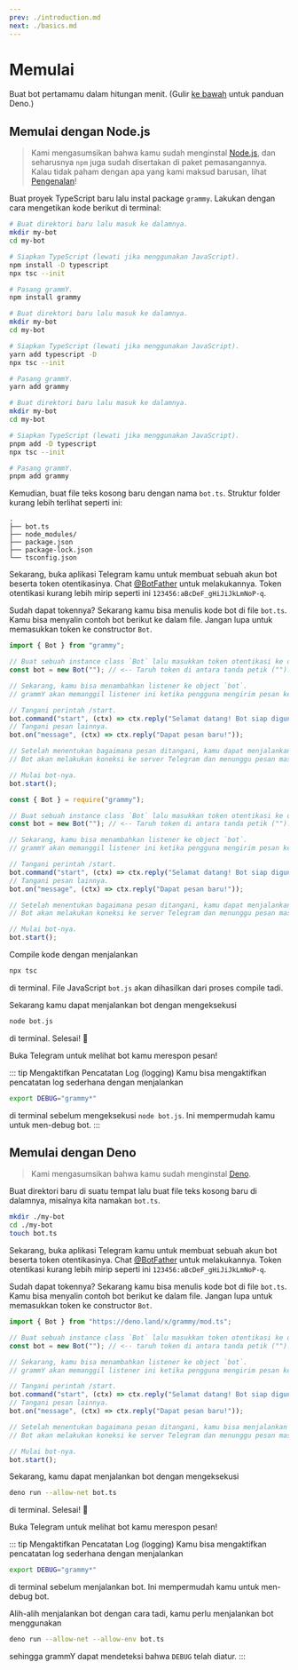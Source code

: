 ```yaml
---
prev: ./introduction.md
next: ./basics.md
---
```


# Memulai

Buat bot pertamamu dalam hitungan menit.
(Gulir [ke bawah](#memulai-dengan-deno) untuk panduan Deno.)

## Memulai dengan Node.js

> Kami mengasumsikan bahwa kamu sudah menginstal [Node.js](https://nodejs.org), dan seharusnya `npm` juga sudah disertakan di paket pemasangannya.
> Kalau tidak paham dengan apa yang kami maksud barusan, lihat [Pengenalan](./introduction.md)!

Buat proyek TypeScript baru lalu instal package `grammy`.
Lakukan dengan cara mengetikan kode berikut di terminal:

<CodeGroup>
 <CodeGroupItem title="NPM" active>

```bash
# Buat direktori baru lalu masuk ke dalamnya.
mkdir my-bot
cd my-bot

# Siapkan TypeScript (lewati jika menggunakan JavaScript).
npm install -D typescript
npx tsc --init

# Pasang grammY.
npm install grammy
```

</CodeGroupItem>
 <CodeGroupItem title="Yarn">

```bash
# Buat direktori baru lalu masuk ke dalamnya.
mkdir my-bot
cd my-bot

# Siapkan TypeScript (lewati jika menggunakan JavaScript).
yarn add typescript -D
npx tsc --init

# Pasang grammY.
yarn add grammy
```

</CodeGroupItem>
  <CodeGroupItem title="pnpm">

```bash
# Buat direktori baru lalu masuk ke dalamnya.
mkdir my-bot
cd my-bot

# Siapkan TypeScript (lewati jika menggunakan JavaScript).
pnpm add -D typescript
npx tsc --init

# Pasang grammY.
pnpm add grammy
```

</CodeGroupItem>
</CodeGroup>

Kemudian, buat file teks kosong baru dengan nama `bot.ts`.
Struktur folder kurang lebih terlihat seperti ini:

```asciiart:no-line-numbers
.
├── bot.ts
├── node_modules/
├── package.json
├── package-lock.json
└── tsconfig.json
```

Sekarang, buka aplikasi Telegram kamu untuk membuat sebuah akun bot beserta token otentikasinya.
Chat [@BotFather](https://t.me/BotFather) untuk melakukannya.
Token otentikasi kurang lebih mirip seperti ini `123456:aBcDeF_gHiJiJkLmNoP-q`.

Sudah dapat tokennya? Sekarang kamu bisa menulis kode bot di file `bot.ts`.
Kamu bisa menyalin contoh bot berikut ke dalam file. Jangan lupa untuk memasukkan token ke constructor `Bot`.

<CodeGroup>
 <CodeGroupItem title="TypeScript" active>

```ts
import { Bot } from "grammy";

// Buat sebuah instance class `Bot` lalu masukkan token otentikasi ke dalamnya.
const bot = new Bot(""); // <-- Taruh token di antara tanda petik ("").

// Sekarang, kamu bisa menambahkan listener ke object `bot`.
// grammY akan memanggil listener ini ketika pengguna mengirim pesan ke bot.

// Tangani perintah /start.
bot.command("start", (ctx) => ctx.reply("Selamat datang! Bot siap digunakan."));
// Tangani pesan lainnya.
bot.on("message", (ctx) => ctx.reply("Dapat pesan baru!"));

// Setelah menentukan bagaimana pesan ditangani, kamu dapat menjalankan bot-mu.
// Bot akan melakukan koneksi ke server Telegram dan menunggu pesan masuk.

// Mulai bot-nya.
bot.start();
```

</CodeGroupItem>
 <CodeGroupItem title="JavaScript">

```js
const { Bot } = require("grammy");

// Buat sebuah instance class `Bot` lalu masukkan token otentikasi ke dalamnya.
const bot = new Bot(""); // <-- Taruh token di antara tanda petik ("").

// Sekarang, kamu bisa menambahkan listener ke object `bot`.
// grammY akan memanggil listener ini ketika pengguna mengirim pesan ke bot.

// Tangani perintah /start.
bot.command("start", (ctx) => ctx.reply("Selamat datang! Bot siap digunakan."));
// Tangani pesan lainnya.
bot.on("message", (ctx) => ctx.reply("Dapat pesan baru!"));

// Setelah menentukan bagaimana pesan ditangani, kamu dapat menjalankan bot-mu.
// Bot akan melakukan koneksi ke server Telegram dan menunggu pesan masuk.

// Mulai bot-nya.
bot.start();
```

</CodeGroupItem>
</CodeGroup>

Compile kode dengan menjalankan

```bash
npx tsc
```

di terminal.
File JavaScript `bot.js` akan dihasilkan dari proses compile tadi.

Sekarang kamu dapat menjalankan bot dengan mengeksekusi

```bash
node bot.js
```

di terminal.
Selesai! :tada:

Buka Telegram untuk melihat bot kamu merespon pesan!

::: tip Mengaktifkan Pencatatan Log (logging)
Kamu bisa mengaktifkan pencatatan log sederhana dengan menjalankan

```bash
export DEBUG="grammy*"
```

di terminal sebelum mengeksekusi `node bot.js`.
Ini mempermudah kamu untuk men-debug bot.
:::

## Memulai dengan Deno

> Kami mengasumsikan bahwa kamu sudah menginstal [Deno](https://deno.land).

Buat direktori baru di suatu tempat lalu buat file teks kosong baru di dalamnya, misalnya kita namakan `bot.ts`.

```sh
mkdir ./my-bot
cd ./my-bot
touch bot.ts
```

Sekarang, buka aplikasi Telegram kamu untuk membuat sebuah akun bot beserta token otentikasinya.
Chat [@BotFather](https://t.me/BotFather) untuk melakukannya.
Token otentikasi kurang lebih mirip seperti ini `123456:aBcDeF_gHiJiJkLmNoP-q`.

Sudah dapat tokennya? Sekarang kamu bisa menulis kode bot di file `bot.ts`.
Kamu bisa menyalin contoh bot berikut ke dalam file. Jangan lupa untuk memasukkan token ke constructor `Bot`.

```ts
import { Bot } from "https://deno.land/x/grammy/mod.ts";

// Buat sebuah instance class `Bot` lalu masukkan token otentikasi ke dalamnya.
const bot = new Bot(""); // <-- taruh token di antara tanda petik ("").

// Sekarang, kamu bisa menambahkan listener ke object `bot`.
// grammY akan memanggil listener ini ketika pengguna mengirim pesan ke bot.

// Tangani perintah /start.
bot.command("start", (ctx) => ctx.reply("Selamat datang! Bot siap digunakan."));
// Tangani pesan lainnya.
bot.on("message", (ctx) => ctx.reply("Dapat pesan baru!"));

// Setelah menentukan bagaimana pesan ditangani, kamu bisa menjalankan bot-mu.
// Bot akan melakukan koneksi ke server Telegram dan menunggu pesan masuk.

// Mulai bot-nya.
bot.start();
```

Sekarang, kamu dapat menjalankan bot dengan mengeksekusi

```bash
deno run --allow-net bot.ts
```

di terminal.
Selesai! :tada:

Buka Telegram untuk melihat bot kamu merespon pesan!

::: tip Mengaktifkan Pencatatan Log (logging)
Kamu bisa mengaktifkan pencatatan log sederhana dengan menjalankan

```bash
export DEBUG="grammy*"
```

di terminal sebelum menjalankan bot.
Ini mempermudah kamu untuk men-debug bot.

Alih-alih menjalankan bot dengan cara tadi, kamu perlu menjalankan bot menggunakan

```bash
deno run --allow-net --allow-env bot.ts
```

sehingga grammY dapat mendeteksi bahwa `DEBUG` telah diatur.
:::
